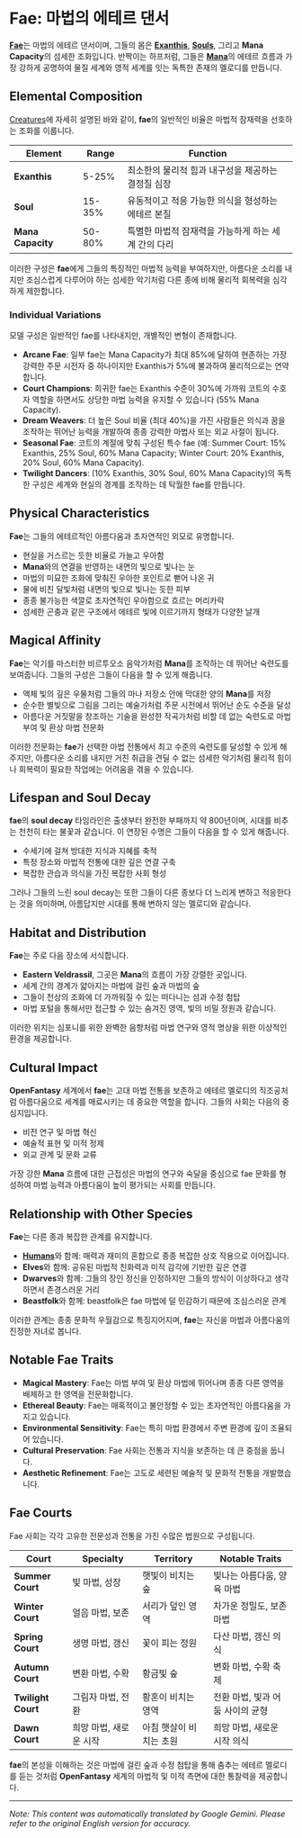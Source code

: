 # **Fae**: 마법의 에테르 댄서

[**Fae**](/codex/Creatures/Fae.md)는 마법의 에테르 댄서이며, 그들의 몸은 [**Exanthis**](/codex/Basic/Exanthis.md), [**Souls**](/codex/Basic/Soul.md), 그리고 **Mana Capacity**의 섬세한 조화입니다. 반짝이는 하프처럼, 그들은 [**Mana**](/codex/Basic/Mana.md)의 에테르 흐름과 가장 강하게 공명하여 물질 세계와 영적 세계를 잇는 독특한 존재의 멜로디를 만듭니다.

## Elemental Composition

[Creatures](/codex/Creatures/Creatures.md)에 자세히 설명된 바와 같이, **fae**의 일반적인 비율은 마법적 잠재력을 선호하는 조화를 이룹니다.

| Element | Range | Function |
|---------|------------|----------|
| **Exanthis** | 5-25% | 최소한의 물리적 힘과 내구성을 제공하는 결정질 심장 |
| **Soul** | 15-35% | 유동적이고 적응 가능한 의식을 형성하는 에테르 본질 |
| **Mana Capacity** | 50-80% | 특별한 마법적 잠재력을 가능하게 하는 세계 간의 다리 |

이러한 구성은 **fae**에게 그들의 특징적인 마법적 능력을 부여하지만, 아름다운 소리를 내지만 조심스럽게 다루어야 하는 섬세한 악기처럼 다른 종에 비해 물리적 회복력을 심각하게 제한합니다.

### Individual Variations

모델 구성은 일반적인 fae를 나타내지만, 개별적인 변형이 존재합니다.

- **Arcane Fae**: 일부 fae는 Mana Capacity가 최대 85%에 달하여 현존하는 가장 강력한 주문 시전자 중 하나이지만 Exanthis가 5%에 불과하여 물리적으로는 연약합니다.
- **Court Champions**: 희귀한 fae는 Exanthis 수준이 30%에 가까워 코트의 수호자 역할을 하면서도 상당한 마법 능력을 유지할 수 있습니다 (55% Mana Capacity).
- **Dream Weavers**: 더 높은 Soul 비율 (최대 40%)을 가진 사람들은 의식과 꿈을 조작하는 뛰어난 능력을 개발하여 종종 강력한 마법사 또는 외교 사절이 됩니다.
- **Seasonal Fae**: 코트의 계절에 맞춰 구성된 특수 fae (예: Summer Court: 15% Exanthis, 25% Soul, 60% Mana Capacity; Winter Court: 20% Exanthis, 20% Soul, 60% Mana Capacity).
- **Twilight Dancers**: (10% Exanthis, 30% Soul, 60% Mana Capacity)의 독특한 구성은 세계와 현실의 경계를 조작하는 데 탁월한 fae를 만듭니다.

## Physical Characteristics

**Fae**는 그들의 에테르적인 아름다움과 초자연적인 외모로 유명합니다.
- 현실을 거스르는 듯한 비율로 가늘고 우아함
- **Mana**와의 연결을 반영하는 내면의 빛으로 빛나는 눈
- 마법의 미묘한 조화에 맞춰진 우아한 포인트로 뻗어 나온 귀
- 물에 비친 달빛처럼 내면의 빛으로 빛나는 듯한 피부
- 종종 불가능한 색깔로 초자연적인 우아함으로 흐르는 머리카락
- 섬세한 곤충과 같은 구조에서 에테르 빛에 이르기까지 형태가 다양한 날개

## Magical Affinity

**Fae**는 악기를 마스터한 비르투오소 음악가처럼 **Mana**를 조작하는 데 뛰어난 숙련도를 보여줍니다. 그들의 구성은 그들이 다음을 할 수 있게 해줍니다.
- 액체 빛의 깊은 우물처럼 그들의 마나 저장소 안에 막대한 양의 **Mana**를 저장
- 순수한 별빛으로 그림을 그리는 예술가처럼 주문 시전에서 뛰어난 순도 수준을 달성
- 아름다운 거짓말을 창조하는 기술을 완성한 작곡가처럼 비할 데 없는 숙련도로 마법 부여 및 환상 마법 전문화

이러한 전문화는 **fae**가 선택한 마법 전통에서 최고 수준의 숙련도를 달성할 수 있게 해주지만, 아름다운 소리를 내지만 거친 취급을 견딜 수 없는 섬세한 악기처럼 물리적 힘이나 회복력이 필요한 작업에는 어려움을 겪을 수 있습니다.

## Lifespan and Soul Decay

**fae**의 **soul decay** 타임라인은 출생부터 완전한 부패까지 약 800년이며, 시대를 비추는 천천히 타는 불꽃과 같습니다. 이 연장된 수명은 그들이 다음을 할 수 있게 해줍니다.
- 수세기에 걸쳐 방대한 지식과 지혜를 축적
- 특정 장소와 마법적 전통에 대한 깊은 연결 구축
- 복잡한 관습과 의식을 가진 복잡한 사회 형성

그러나 그들의 느린 soul decay는 또한 그들이 다른 종보다 더 느리게 변하고 적응한다는 것을 의미하며, 아름답지만 시대를 통해 변하지 않는 멜로디와 같습니다.

## Habitat and Distribution

**Fae**는 주로 다음 장소에 서식합니다.
- **Eastern Veldrassil**, 그곳은 **Mana**의 흐름이 가장 강렬한 곳입니다.
- 세계 간의 경계가 얇아지는 마법에 걸린 숲과 마법의 숲
- 그들이 천상의 조화에 더 가까워질 수 있는 떠다니는 섬과 수정 첨탑
- 마법 포털을 통해서만 접근할 수 있는 숨겨진 영역, 빛의 비밀 정원과 같습니다.

이러한 위치는 심포니를 위한 완벽한 음향처럼 마법 연구와 영적 명상을 위한 이상적인 환경을 제공합니다.

## Cultural Impact

**OpenFantasy** 세계에서 **fae**는 고대 마법 전통을 보존하고 에테르 멜로디의 직조공처럼 아름다움으로 세계를 매료시키는 데 중요한 역할을 합니다. 그들의 사회는 다음의 중심지입니다.
- 비전 연구 및 마법 혁신
- 예술적 표현 및 미적 정제
- 외교 관계 및 문화 교류

가장 강한 **Mana** 흐름에 대한 근접성은 마법의 연구와 숙달을 중심으로 fae 문화를 형성하여 마법 능력과 아름다움이 높이 평가되는 사회를 만듭니다.

## Relationship with Other Species

**Fae**는 다른 종과 복잡한 관계를 유지합니다.
- [**Humans**](/codex/Creatures/Human.md)와 함께: 매력과 재미의 혼합으로 종종 복잡한 상호 작용으로 이어집니다.
- **Elves**와 함께: 공유된 마법적 친화력과 미적 감각에 기반한 깊은 연결
- **Dwarves**와 함께: 그들의 장인 정신을 인정하지만 그들의 방식이 이상하다고 생각하면서 존경스러운 거리
- **Beastfolk**와 함께: beastfolk은 fae 마법에 덜 민감하기 때문에 조심스러운 관계

이러한 관계는 종종 문화적 우월감으로 특징지어지며, **fae**는 자신을 마법과 아름다움의 진정한 자녀로 봅니다.

## Notable Fae Traits

- **Magical Mastery**: Fae는 마법 부여 및 환상 마법에 뛰어나며 종종 다른 영역을 배제하고 한 영역을 전문화합니다.
- **Ethereal Beauty**: Fae는 매혹적이고 불안정할 수 있는 초자연적인 아름다움을 가지고 있습니다.
- **Environmental Sensitivity**: Fae는 특히 마법 환경에서 주변 환경에 깊이 조율되어 있습니다.
- **Cultural Preservation**: Fae 사회는 전통과 지식을 보존하는 데 큰 중점을 둡니다.
- **Aesthetic Refinement**: Fae는 고도로 세련된 예술적 및 문화적 전통을 개발했습니다.

## Fae Courts

Fae 사회는 각각 고유한 전문성과 전통을 가진 수많은 법원으로 구성됩니다.

| Court | Specialty | Territory | Notable Traits |
|---------|---------------|---------|-------------------|
| **Summer Court** | 빛 마법, 성장 | 햇빛이 비치는 숲 | 빛나는 아름다움, 양육 마법 |
| **Winter Court** | 얼음 마법, 보존 | 서리가 덮인 영역 | 차가운 정밀도, 보존 마법 |
| **Spring Court** | 생명 마법, 갱신 | 꽃이 피는 정원 | 다산 마법, 갱신 의식 |
| **Autumn Court** | 변환 마법, 수확 | 황금빛 숲 | 변화 마법, 수확 축제 |
| **Twilight Court** | 그림자 마법, 전환 | 황혼이 비치는 영역 | 전환 마법, 빛과 어둠 사이의 균형 |
| **Dawn Court** | 희망 마법, 새로운 시작 | 아침 햇살이 비치는 초원 | 희망 마법, 새로운 시작 의식 |

**fae**의 본성을 이해하는 것은 마법에 걸린 숲과 수정 첨탑을 통해 춤추는 에테르 멜로디를 듣는 것처럼 **OpenFantasy** 세계의 마법적 및 미적 측면에 대한 통찰력을 제공합니다.


---
_Note: This content was automatically translated by Google Gemini. Please refer to the original English version for accuracy._
